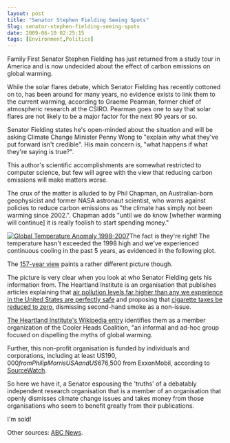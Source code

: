 ```yaml
---
layout: post
title: "Senator Stephen Fielding Seeing Spots"
Slug: senator-stephen-fielding-seeing-spots
date: 2009-06-10 02:25:15
tags: [Environment,Politics]
---
```

Family First Senator Stephen Fielding has just returned from a study tour in America and is now undecided about the effect of carbon emissions on global warming.

While the solar flares debate, which Senator Fielding has recently cottoned on to, has been around for many years, no evidence exists to link them to the current warming, according to Graeme Pearman, former chief of atmospheric research at the CSIRO. Pearman goes one to say that solar flares are not likely to be a major factor for the next 90 years or so.

Senator Fielding states he's open-minded about the situation and will be asking Climate Change Minister Penny Wong to "explain why what they've put forward isn't credible". His main concern is, "what happens if what they're saying is true?".

This author's scientific accomplishments are somewhat restricted to computer science, but few will agree with the view that reducing carbon emissions will make matters worse.

The crux of the matter is alluded to by Phil Chapman, an Australian-born geophysicist and former NASA astronaut scientist, who warns against policies to reduce carbon emissions as "the climate has simply not been warming since 2002.". Chapman adds "until we do know \[whether warming will continue\] it is really foolish to start spending money."

[![Global Temperature Anomaly 1998-2007](/wp-content/uploads/2009/06/9year-150x150.jpg "Global Temperature Anomaly 1998-2007")](https://bendechrai.com/wp-content/uploads/2009/06/9year.jpg)The fact is they're right! The temperature hasn't exceeded the 1998 high and we've experienced continuous cooling in the past 5 years, as evidenced in the following plot.

The [157-year view](/wp-content/uploads/2009/06/157year.jpg) paints a rather different picture though.

The picture is very clear when you look at who Senator Fielding gets his information from. The Heartland Institute is an organisation that publishes articles explaining that [air pollution levels far higher than any we experience in the United States are perfectly safe](http://www.heartland.org/policybot/results/21984/The_American_Lung_Associations_Fear_Campaign.html) and proposing that [cigarette taxes be reduced to zero](http://www.heartland.org/suites/tobacco/), dismissing second-hand smoke as a non-issue.

[The Heartland Institute's Wikipedia entry](http://en.wikipedia.org/wiki/Heartland_Institute) identifies them as a member organization of the Cooler Heads Coalition, "an informal and ad-hoc group focused on dispelling the myths of global warming.

Further, this non-profit organisation is funded by individuals and corporations, including at least US$190,000 from Philip Morris USA and US$676,500 from ExxonMobil, according to [SourceWatch](http://www.sourcewatch.org/index.php?title=Heartland_Institute).

So here we have it, a Senator espousing the 'truths' of a debatably independent research organisation that is a member of an organisation that openly dismisses climate change issues and takes money from those organisations who seem to benefit greatly from their publications.

I'm sold!

Other sources: [ABC News](http://www.abc.net.au/news/stories/2009/06/08/2592235.htm).
